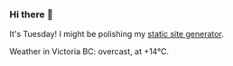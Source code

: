 ### Hi there :wave:

It's Tuesday! I might be polishing my [static site generator](https://github.com/bewuethr/pandoc-bash-blog).

Weather in Victoria BC: overcast, at +14°C.
